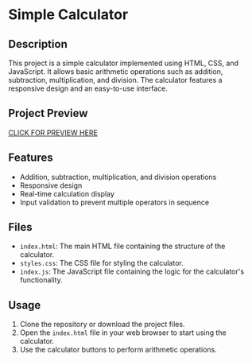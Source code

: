 # Simple Calculator

## Description
This project is a simple calculator implemented using HTML, CSS, and JavaScript. It allows basic arithmetic operations such as addition, subtraction, multiplication, and division. The calculator features a responsive design and an easy-to-use interface.

## Project Preview

[CLICK FOR PREVIEW HERE](https://calculator-vert-phi.vercel.app/)

## Features
- Addition, subtraction, multiplication, and division operations
- Responsive design
- Real-time calculation display
- Input validation to prevent multiple operators in sequence

## Files
- `index.html`: The main HTML file containing the structure of the calculator.
- `styles.css`: The CSS file for styling the calculator.
- `index.js`: The JavaScript file containing the logic for the calculator's functionality.

## Usage
1. Clone the repository or download the project files.
2. Open the `index.html` file in your web browser to start using the calculator.
3. Use the calculator buttons to perform arithmetic operations.
